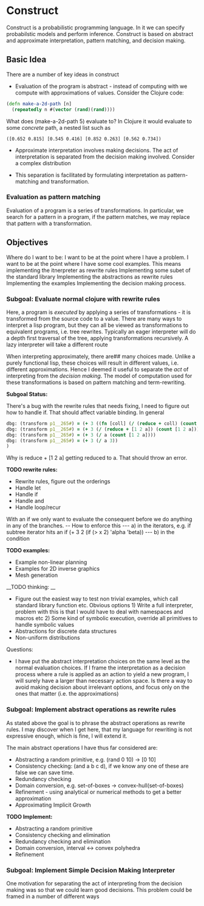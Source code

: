 # Construct #

Construct is a probabilistic programming language.
In it we can specify probabilstic models and perform inference.
Construct is based on abstract and approximate interpretation, pattern matching, and decision making.

## Basic Idea ##
There are a number of key ideas in construct

- Evaluation of the program is abstract - instead of computing with we compute with approximations of values. Consider the Clojure code:
```Clojure
(defn make-a-2d-path [n]
  (repeatedly n #(vector (rand)(rand))))
```
What does (make-a-2d-path 5) evaluate to? In Clojure it would evaluate to some _concrete_ path, a nested list such as
```
([0.652 0.815] [0.545 0.416] [0.852 0.263] [0.562 0.734])
```

- Approximate interpretation involves making decisions.  The act of interpretation is separated from the decision making involved.
Consider a complex distribution

- This separation is facilitated by formulating interpretation as pattern-matching and transformation.

### Evaluation as pattern matching
Evaluation of a program is a series of transformations.
In particular, we search for a pattern in a program, if the pattern matches, we may replace that pattern with a transformation.

## Objectives ##
Where do I want to be: I want to be at the point where I have a problem.
I want to be at the point where I have some cool examples.
This means implementing the itnerpreter as rewrite rules
Implementing some subet of the standard library
Implementing the abstractions as rewrite rules
Implementing the examples
Implementing the decision making process.


### Subgoal: Evaluate normal clojure with rewrite rules ###
Here, a program is _executed_ by applying a series of transformations - it is transformed from the source code to a value.
There are many ways to interpret a lisp program, but they can all be viewed as transformations to equivalent programs, i.e. tree rewrites.
Typically an eager interpreter will do a depth first traversal of the tree, applying transformations recursively.
A lazy interpreter will take a different route

When interpreting approximately, there are## many choices made.
Unlike a purely functional lisp, these choices will result in different values, i.e. different approximations.
Hence I deemed it useful to separate the _act_ of interpreting from the _decision making_.
The model of computation used for these transformations is based on pattern matching and term-rewriting.

__Subgoal Status:__

There's a bug with the rewrite rules that needs fixing, I need to figure out how to handle if.  That should affect variable binding.  In general
```Clojure
dbg: (transform p1__265#) = (+ 3 ((fn [coll] (/ (reduce + coll) (count coll))) [1 2 a]))
dbg: (transform p1__265#) = (+ 3 (/ (reduce + [1 2 a]) (count [1 2 a])))
dbg: (transform p1__265#) = (+ 3 (/ a (count [1 2 a])))
dbg: (transform p1__265#) = (+ 3 (/ a 3))
)
```
Why is reduce + [1 2 a] getting reduced to a. That should throw an error.


__TODO rewrite rules:__

- Rewrite rules, figure out the orderings
- Handle let
- Handle if
- Handle and
- Handle loop/recur

With an if we only want to evaluate the consequent before we do anything
in any of the branches.
-- How to enforce this
--- a) in the iterators, e.g. if subtree iterator hits an if
(+ 3 2 (if (> x 2) 'alpha 'beta))
--- b) in the condition

__TODO examples:__

- Example non-linear planning
- Examples for 2D inverse graphics
- Mesh generation

__TODO thinking:
__
- Figure out the easiest way to test non trivial examples, which call standard library function etc. Obvious options 1) Write a full interpreter, problem with this is that I would have to deal with namespaces and macros etc 2) Some kind of symbolic execution, override all primitives to handle symbolic values
- Abstractions for discrete data structures
- Non-uniform distributions

Questions:
- I have put the abstract interpretation choices on the same level as the normal evaluation choices.  If I frame the interpretation as a decision process where a rule is applied as an action to yield a new program, I will surely have a larger than necessary action space.  Is there a way to avoid making decision about irrelevant options, and focus only on the ones that matter (i.e. the approximations)

### Subgoal: Implement abstract operations as rewrite rules ###
As stated above the goal is to phrase the abstract operations as rewrite rules.
I may discover when I get here, that my language for rewriting is not expressive enough, which is fine, I will extend it.

The main abstract operations I have thus far considered are:
- Abstracting a random primitive, e.g. (rand 0 10) -> [0 10]
- Consistency checking: (and a b c d), if we know any one of these are false we can save time.
- Redundancy checking
- Domain conversion, e.g. set-of-boxes -> convex-hull(set-of-boxes)
- Refinement - using analytical or numerical methods to get a better approximation
- Approximating Implicit Growth

__TODO Implement:__
- Abstracting a random primitive
- Consistency checking and elimination
- Redundancy checking and elimination 
- Domain conversion, interval <-> convex polyhedra
- Refinement

### Subgoal: Implement Simple Decision Making Interpreter ###
One motivation for separating the act of interpreting from the decision making was so that we could learn good decisions.
This problem could be framed in a number of different ways